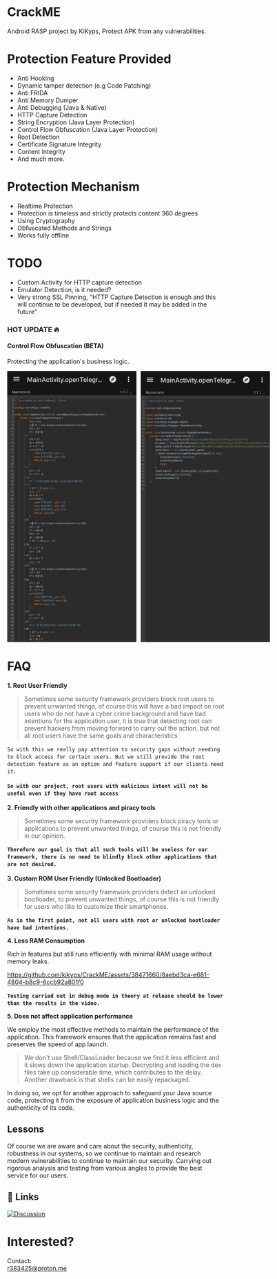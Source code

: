 
# CrackME

Android RASP project by KiKyps, Protect APK from any vulnerabilities.

# Protection Feature Provided

- Anti Hooking
- Dynamic tamper detection (e.g Code Patching)
- Anti FRIDA
- Anti Memory Dumper
- Anti Debugging (Java & Native)
- HTTP Capture Detection
- String Encryption (Java Layer Protection)
- Control Flow Obfuscation (Java Layer Protection)
- Root Detection
- Certificate Signature Integrity
- Content Integrity
- And much more.

# Protection Mechanism

- Realtime Protection
- Protection is timeless and strictly protects content 360 degrees
- Using Cryptography
- Obfuscated Methods and Strings
- Works fully offline

# TODO
- Custom Activity for HTTP capture detection
- Emulator Detection, is it needed?
- Very strong SSL Pinning, "HTTP Capture Detection is enough and this will continue to be developed, but if needed it may be added in the future"

### HOT UPDATE 🔥
#### Control Flow Obfuscation (BETA)
Protecting the application's business logic.

<div style="display: flex;">
    <img src="img/cfo.jpg" style="width: 300px; margin-right: 10px;">
    <img src="img/wcfo.jpg" style="width: 300px;">
</div>

# FAQ

**1. Root User Friendly**

> Sometimes some security framework providers block root users to prevent unwanted things, of course this will have a bad impact on root users who do not have a cyber crime background and have bad intentions for the application user, it is true that detecting root can prevent hackers from moving forward to carry out the action. but not all root users have the same goals and characteristics.

`So with this we really pay attention to security gaps without needing to block access for certain users.
But we still provide the root detection feature as an option and feature support if our clients need it.`\
\
**`So with our project, root users with malicious intent will not be useful even if they have root access`**\
\
**2. Friendly with other applications and piracy tools**

> Sometimes some security framework providers block piracy tools or applications to prevent unwanted things, of course this is not friendly in our opinion.

**`Therefore our goal is that all such tools will be useless for our framework, there is no need to blindly block other applications that are not desired.`**\
\
**3. Custom ROM User Friendly (Unlocked Bootloader)**

> Sometimes some security framework providers detect an unlocked bootloader, to prevent unwanted things, of course this is not friendly for users who like to customize their smartphones.

**`As in the first point, not all users with root or unlocked bootloader have bad intentions.`**

**4. Less RAM Consumption**

Rich in features but still runs efficiently with minimal RAM usage without memory leaks.

https://github.com/kikyps/CrackME/assets/38471660/8aebd3ca-e681-4804-b8c9-6ccb92a801f0

**`Testing carried out in debug mode in theory at release should be lower than the results in the video.`**

**5. Does not affect application performance**

We employ the most effective methods to maintain the performance of the application. This framework ensures that the application remains fast and preserves the speed of app launch.

> We don't use Shell/ClassLoader because we find it less efficient and it slows down the application startup. Decrypting and loading the dex files take up considerable time, which contributes to the delay. Another drawback is that shells can be easily repackaged.

In doing so, we opt for another approach to safeguard your Java source code, protecting it from the exposure of application business logic and the authenticity of its code.

## Lessons

Of course we are aware and care about the security, authenticity, robustness in our systems, so we continue to maintain and research modern vulnerabilities to continue to maintain our security. Carrying out rigorous analysis and testing from various angles to provide the best service for our users.

## 🔗 Links
[![Discussion](https://img.shields.io/badge/join_the_discussion-0088cc?style=for-the-badge&logo=telegram&logoColor=white)](https://t.me/crkme_xyz)

# Interested?

Contact:\
r383425@proton.me
